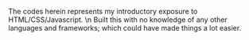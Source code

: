 The codes herein represents my introductory exposure to HTML/CSS/Javascript. \n
Built this with no knowledge of any other languages and frameworks; which could have made things a lot easier.
